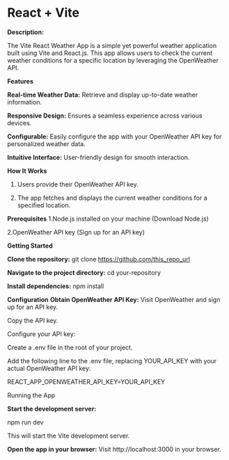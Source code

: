 # React + Vite

**Description:**

The Vite React Weather App is a simple yet powerful weather application built using Vite and React.js. This app allows users to check the current weather conditions for a specific location by leveraging the OpenWeather API.

**Features**

**Real-time Weather Data:** Retrieve and display up-to-date weather information.

**Responsive Design:** Ensures a seamless experience across various devices.

**Configurable:** Easily configure the app with your OpenWeather API key for personalized weather data.

**Intuitive Interface:** User-friendly design for smooth interaction.

**How It Works**
1. Users provide their OpenWeather API key.

2. The app fetches and displays the current weather conditions for a specified location.

**Prerequisites**
1.Node.js installed on your machine (Download Node.js)

2.OpenWeather API key (Sign up for an API key)

**Getting Started**

**Clone the repository:**
git clone https://github.com/this_repo_url

**Navigate to the project directory:**
cd your-repository

**Install dependencies:**
npm install

**Configuration**
**Obtain OpenWeather API Key:**
Visit OpenWeather and sign up for an API key.

Copy the API key.

Configure your API key:

Create a .env file in the root of your project.

Add the following line to the .env file, replacing YOUR_API_KEY with your actual OpenWeather API key:

REACT_APP_OPENWEATHER_API_KEY=YOUR_API_KEY

Running the App

**Start the development server:**

npm run dev

This will start the Vite development server.

**Open the app in your browser:**
Visit http://localhost:3000 in your browser.
